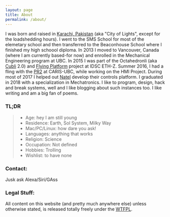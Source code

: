 ```yaml
---
layout: page
title: About
permalink: /about/
---
```


I was born and raised in <a href="https://en.wikipedia.org/wiki/Karachi" target="_blank">Karachi, Pakistan</a> (aka "City of Lights", except for the loadshedding hours). I went to the SMS School for most of the elemetary school and then transferred to the Beaconhouse School where I finished my high schoool diploma. In 2013 I moved to Vancouver, Canada (where I am currently based-for now) and enrolled in the Mechanical Engineering program at UBC. In 2015 I was part of the Octahedronli (aka <a href="https://youtu.be/n_6p-1J551Y" target="_blank">Cubli</a> 2.0) and <a href="https://www.youtube.com/watch?v=NYY9q-vs4Nw" target="_blank">Flying Platform</a> project at IDSC ETH-Z. Summer 2016, I had a fling with the <a href="http://www.willowgarage.com/pages/pr2/overview" target="_blank">PR2</a> at CARIS-UBC, while working on the HMI Project. During most of 2017 I helped out <a href="https://www.natelenergy.com/" target="_blank">Natel</a> develop their controls platform. I graduated in 2018 with a specialization in Mechatronics. I like to program, design, hack and break systems, well and I like blogging about such instances too. I like writing and am a big fan of poems.  

### TL;DR

> * Age: hey I am still young
> * Residence: Earth, Sol System, Milky Way
> * Mac/PC/Linux: how dare you ask!
> * Languages: anything that works
> * Religion: Science
> * Occupation: Not defined 
> * Hobbies: Trolling
> * Wishlist: to have none

### Contact:

Jusk ask Alexa/Siri/GAss

### Legal Stuff:

All content on this website (and pretty much anywhere else) unless otherwise stated, is released totally freely under the <a href="http://www.wtfpl.net/" target="_blank">WTFPL</a>.  